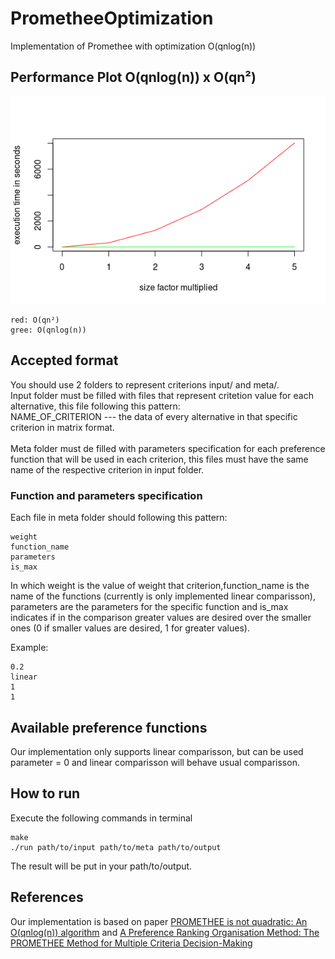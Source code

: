 # PrometheeOptimization
Implementation of Promethee with optimization O(qnlog(n))

## Performance Plot O(qnlog(n)) x O(qn²)

![Optimization x Vanilla Plot](assets/Rplot.png?raw=true "Performance Plot")<br>
```
red: O(qn²)
gree: O(qnlog(n))
```

## Accepted format

You should use 2 folders to represent criterions input/ and meta/. <br>
Input folder must be filled with files that represent critetion value for each alternative, this file following this pattern: <br>
NAME_OF_CRITERION --- the data of every alternative in that specific criterion in matrix format.<br><br>
Meta folder must de filled with parameters specification for each preference function that will be used in each criterion, this files must have the same name of the respective criterion in input folder.<br>

### Function and parameters specification

Each file in meta folder should following this pattern:

```
weight
function_name
parameters
is_max
```
In which weight is the value of weight that criterion,function_name is the name of the functions (currently is only implemented linear comparisson), parameters are the parameters for the specific function and is_max indicates if in the comparison greater values are desired over the smaller ones (0 if smaller values are desired, 1 for greater values).

Example:
```
0.2
linear
1
1
```

## Available preference functions

Our implementation only supports linear comparisson, but can be used parameter = 0 and linear comparisson will behave usual comparisson.

## How to run
Execute the following commands in terminal
```
make
./run path/to/input path/to/meta path/to/output
```
The result will be put in your path/to/output.

## References

Our implementation is based on paper [PROMETHEE is not quadratic: An O(qnlog(n)) algorithm](https://www.sciencedirect.com/science/article/pii/S0305048317303729) and [A Preference Ranking Organisation Method: The PROMETHEE Method for Multiple Criteria Decision-Making](https://www.jstor.org/stable/2631441)
